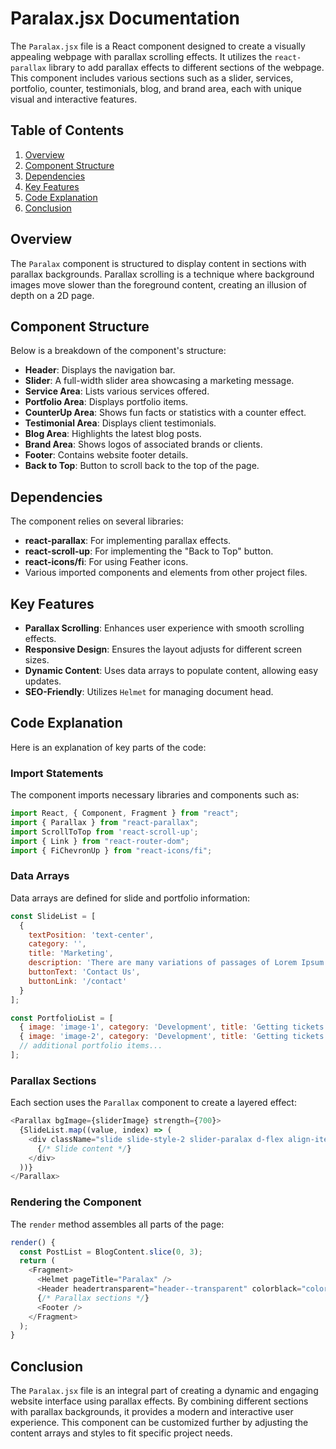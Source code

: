 # Paralax.jsx Documentation

The `Paralax.jsx` file is a React component designed to create a visually appealing webpage with parallax scrolling effects. It utilizes the `react-parallax` library to add parallax effects to different sections of the webpage. This component includes various sections such as a slider, services, portfolio, counter, testimonials, blog, and brand area, each with unique visual and interactive features.

## Table of Contents

1. [Overview](#overview)
2. [Component Structure](#component-structure)
3. [Dependencies](#dependencies)
4. [Key Features](#key-features)
5. [Code Explanation](#code-explanation)
6. [Conclusion](#conclusion)

## Overview

The `Paralax` component is structured to display content in sections with parallax backgrounds. Parallax scrolling is a technique where background images move slower than the foreground content, creating an illusion of depth on a 2D page.

## Component Structure

Below is a breakdown of the component's structure:

- **Header**: Displays the navigation bar.
- **Slider**: A full-width slider area showcasing a marketing message.
- **Service Area**: Lists various services offered.
- **Portfolio Area**: Displays portfolio items.
- **CounterUp Area**: Shows fun facts or statistics with a counter effect.
- **Testimonial Area**: Displays client testimonials.
- **Blog Area**: Highlights the latest blog posts.
- **Brand Area**: Shows logos of associated brands or clients.
- **Footer**: Contains website footer details.
- **Back to Top**: Button to scroll back to the top of the page.

## Dependencies

The component relies on several libraries:

- **react-parallax**: For implementing parallax effects.
- **react-scroll-up**: For implementing the "Back to Top" button.
- **react-icons/fi**: For using Feather icons.
- Various imported components and elements from other project files.

## Key Features

- **Parallax Scrolling**: Enhances user experience with smooth scrolling effects.
- **Responsive Design**: Ensures the layout adjusts for different screen sizes.
- **Dynamic Content**: Uses data arrays to populate content, allowing easy updates.
- **SEO-Friendly**: Utilizes `Helmet` for managing document head.

## Code Explanation

Here is an explanation of key parts of the code:

### Import Statements

The component imports necessary libraries and components such as:
```javascript
import React, { Component, Fragment } from "react";
import { Parallax } from "react-parallax";
import ScrollToTop from 'react-scroll-up';
import { Link } from "react-router-dom";
import { FiChevronUp } from "react-icons/fi";
```

### Data Arrays

Data arrays are defined for slide and portfolio information:
```javascript
const SlideList = [
  {
    textPosition: 'text-center',
    category: '',
    title: 'Marketing',
    description: 'There are many variations of passages of Lorem Ipsum available but the majority have suffered alteration.',
    buttonText: 'Contact Us',
    buttonLink: '/contact'
  }
];

const PortfolioList = [
  { image: 'image-1', category: 'Development', title: 'Getting tickets to the big show' },
  { image: 'image-2', category: 'Development', title: 'Getting tickets to the big show' },
  // additional portfolio items...
];
```

### Parallax Sections

Each section uses the `Parallax` component to create a layered effect:
```javascript
<Parallax bgImage={sliderImage} strength={700}>
  {SlideList.map((value, index) => (
    <div className="slide slide-style-2 slider-paralax d-flex align-items-center justify-content-center" key={index}>
      {/* Slide content */}
    </div>
  ))}
</Parallax>
```

### Rendering the Component

The `render` method assembles all parts of the page:
```javascript
render() {
  const PostList = BlogContent.slice(0, 3);
  return (
    <Fragment>
      <Helmet pageTitle="Paralax" />
      <Header headertransparent="header--transparent" colorblack="color--black" logoname="logo.png" />
      {/* Parallax sections */}
      <Footer />
    </Fragment>
  );
}
```

## Conclusion

The `Paralax.jsx` file is an integral part of creating a dynamic and engaging website interface using parallax effects. By combining different sections with parallax backgrounds, it provides a modern and interactive user experience. This component can be customized further by adjusting the content arrays and styles to fit specific project needs.